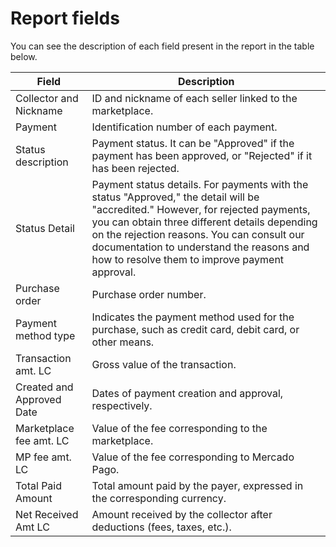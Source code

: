# Report fields

You can see the description of each field present in the report in the table below.

| Field | Description |
|-------|-------------|
| Collector and Nickname | ID and nickname of each seller linked to the marketplace. |
| Payment | Identification number of each payment. |
| Status description | Payment status. It can be "Approved" if the payment has been approved, or "Rejected" if it has been rejected. |
| Status Detail | Payment status details. For payments with the status "Approved," the detail will be "accredited." However, for rejected payments, you can obtain three different details depending on the rejection reasons. You can consult our documentation to understand the reasons and how to resolve them to improve payment approval. |
| Purchase order | Purchase order number. |
| Payment method type | Indicates the payment method used for the purchase, such as credit card, debit card, or other means. |
| Transaction amt. LC | Gross value of the transaction. |
| Created and Approved Date | Dates of payment creation and approval, respectively. |
| Marketplace fee amt. LC | Value of the fee corresponding to the marketplace. |
| MP fee amt. LC | Value of the fee corresponding to Mercado Pago. |
| Total Paid Amount | Total amount paid by the payer, expressed in the corresponding currency. |
| Net Received Amt LC | Amount received by the collector after deductions (fees, taxes, etc.). |